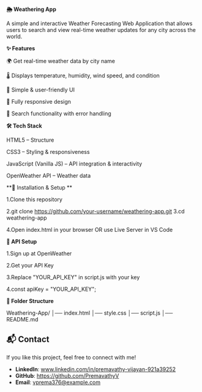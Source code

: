 **🌦️ Weathering App**


A simple and interactive Weather Forecasting Web Application that allows users to search and view real-time weather updates for any city across the world.


**✨ Features**


🌍 Get real-time weather data by city name

🌡️ Displays temperature, humidity, wind speed, and condition

🎨 Simple & user-friendly UI

📱 Fully responsive design

🔎 Search functionality with error handling

**🛠️ Tech Stack**



HTML5 – Structure

CSS3 – Styling & responsiveness

JavaScript (Vanilla JS) – API integration & interactivity

OpenWeather API – Weather data

**🚀 Installation & Setup
**

1.Clone this repository

2.git clone https://github.com/your-username/weathering-app.git
3.cd weathering-app


4.Open index.html in your browser
OR use Live Server in VS Code

**🔑 API Setup**


1.Sign up at OpenWeather

2.Get your API Key

3.Replace "YOUR_API_KEY" in script.js with your key

4.const apiKey = "YOUR_API_KEY";



**📂 Folder Structure**


Weathering-App/
│── index.html
│── style.css
│── script.js
│── README.md


## 📬 Contact
If you like this project, feel free to connect with me!  

- **LinkedIn**: www.linkedin.com/in/premavathy-vijayan-921a39252
- **GitHub**: https://github.com/PremavathyV
- **Email**: vprema376@example.com  
